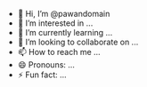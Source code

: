 - 👋 Hi, I’m @pawandomain
- 👀 I’m interested in ...
- 🌱 I’m currently learning ...
- 💞️ I’m looking to collaborate on ...
- 📫 How to reach me ...
- 😄 Pronouns: ...
- ⚡ Fun fact: ...

<!---
pawandomain/pawandomain is a ✨ special ✨ repository because its `README.md` (this file) appears on your GitHub profile.
You can click the Preview link to take a look at your changes.
--->
